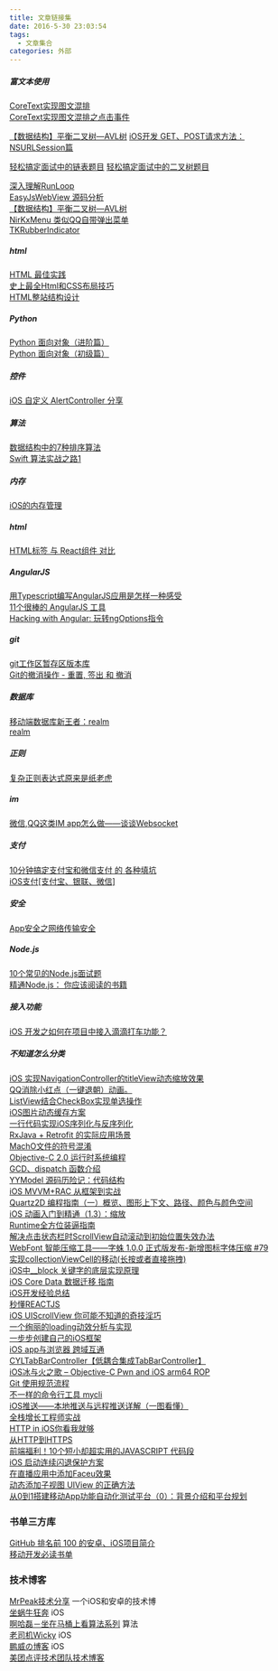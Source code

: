 ```yaml
---
title: 文章链接集
date: 2016-5-30 23:03:54
tags:
  - 文章集合
categories: 外部
---
```

##### 富文本使用
[CoreText实现图文混排](http://www.jianshu.com/p/6db3289fb05d)  
[CoreText实现图文混排之点击事件](http://www.jianshu.com/p/51c47329203e)  

[]()
[]()
[]()
[]()
[]()
[]()
[【数据结构】平衡二叉树—AVL树](http://www.kuqin.com/shuoit/20160519/352104.html)
[iOS开发 GET、POST请求方法：NSURLSession篇](http://ios.jobbole.com/85378/)

[轻松搞定面试中的链表题目](http://blog.csdn.net/luckyxiaoqiang/article/details/7393134)
[ 轻松搞定面试中的二叉树题目](http://blog.csdn.net/luckyxiaoqiang/article/details/7518888)


[深入理解RunLoop](http://blog.ibireme.com/2015/05/18/runloop/)  
[EasyJsWebView 源码分析](http://ios.jobbole.com/85273/)  
[【数据结构】平衡二叉树—AVL树](http://www.kuqin.com/shuoit/20160519/352104.html)  
[NirKxMenu  类似QQ自带弹出菜单](https://github.com/zpz1237/NirKxMenu)  
[TKRubberIndicator](https://github.com/TBXark/TKRubberIndicator)  

##### html
[HTML 最佳实践](http://www.imooc.com/article/3666)  
[史上最全Html和CSS布局技巧](http://www.imooc.com/article/2235)  
[HTML整站结构设计](http://www.imooc.com/article/2349)  

##### Python
[Python 面向对象（进阶篇）](http://www.imooc.com/article/3066)  
[Python 面向对象（初级篇）](http://www.imooc.com/article/2925)

##### 控件
[iOS 自定义 AlertController 分享](http://ios.jobbole.com/85350/) 

##### 算法
[数据结构中的7种排序算法](http://www.kuqin.com/shuoit/20160331/351428.html)  
[Swift 算法实战之路1](http://ios.jobbole.com/85236/)  

##### 内存
[iOS的内存管理](http://www.kuqin.com/shuoit/20160510/351959.html) 

 
##### html
[HTML标签 与 React组件 对比](http://www.kuqin.com/shuoit/20160510/351970.html) 

##### AngularJS
[用Typescript编写AngularJS应用是怎样一种感受](https://segmentfault.com/a/1190000005110986)   
[11个很棒的 AngularJS 工具](http://www.imooc.com/article/1505)   
[Hacking with Angular: 玩转ngOptions指令](https://segmentfault.com/a/1190000005342175)  

##### git
[git工作区暂存区版本库](http://www.worldhello.net/2010/11/30/2166.html)  
[Git的撤消操作 - 重置, 签出 和 撤消](http://gitbook.liuhui998.com/4_9.html)

##### 数据库
[移动端数据库新王者：realm](http://www.jianshu.com/p/2b4388cf2a2d)   
[realm](https://realm.io/cn/news/realm-1.0/)

##### 正则
[复杂正则表达式原来是纸老虎](https://github.com/lzwjava/OpenSourceNotes/blob/master/Regex/regex.md)  

##### im
[微信,QQ这类IM app怎么做——谈谈Websocket](http://ios.jobbole.com/85230/)  
##### 支付
[10分钟搞定支付宝和微信支付 的 各种填坑](http://ios.jobbole.com/85228/)    
[iOS支付[支付宝、银联、微信]](http://www.jianshu.com/p/97d38b00e53d)

##### 安全
[App安全之网络传输安全](http://mrpeak.cn/blog/encrypt/)

##### Node.js
[10个常见的Node.js面试题](http://www.imooc.com/article/2949)  
[精通Node.js： 你应该阅读的书籍](http://www.kuqin.com/shuoit/20160505/351891.html)  

##### 接入功能
[iOS 开发之如何在项目中接入滴滴打车功能？](http://blog.treney.com/index.php/archives/DidiSDK.html?hmsr=toutiao.io&utm_medium=toutiao.io&utm_source=toutiao.io) 

##### 不知道怎么分类
[iOS 实现NavigationController的titleView动态缩放效果](http://www.jianshu.com/p/bcf3d692f99d?hmsr=toutiao.io&utm_medium=toutiao.io&utm_source=toutiao.io)    
[QQ消除小红点（一键退朝）动画。](http://www.jianshu.com/p/41f654654226)      
[ListView结合CheckBox实现单选操作](http://www.jianshu.com/p/44c1405d09e3)    
[iOS图片动态缓存方案](http://ios.jobbole.com/85215/)    
[一行代码实现iOS序列化与反序列化](http://ios.jobbole.com/85220/)    
[RxJava + Retrofit 的实际应用场景](http://www.jianshu.com/p/27cd7ecf3250)    
[MachO文件的符号混淆](http://iosre.com/t/macho/3786/1)    
[Objective-C 2.0 运行时系统编程](http://ios.jobbole.com/85249/)    
[GCD、dispatch 函数介绍](http://ios.jobbole.com/85009/)    
[YYModel 源码历险记：代码结构](http://ios.jobbole.com/85278/)    
[iOS MVVM+RAC 从框架到实战](http://www.jianshu.com/p/3beb21d5def2)  
[Quartz2D 编程指南（一）概览、图形上下文、路径、颜色与颜色空间](http://www.jianshu.com/p/eb6bd4b0f9a5)   
[iOS 动画入门到精通（1.3）：缩放](http://ios.jobbole.com/85109/)   
[Runtime全方位装逼指南](http://ios.jobbole.com/85092/)   
[解决点击状态栏时ScrollView自动滚动到初始位置失效办法](http://ios.jobbole.com/85100/)   
[WebFont 智能压缩工具——字蛛 1.0.0 正式版发布-新增图标字体压缩 #79](https://github.com/aui/font-spider/issues/79)   
[实现collectionViewCell的移动(长按或者直接拖拽)](http://ios.jobbole.com/84997/)   
[iOS中__block 关键字的底层实现原理](http://ios.jobbole.com/85172/)   
[iOS Core Data 数据迁移 指南](http://ios.jobbole.com/85303/)   
[iOS开发经验总结](http://ios.jobbole.com/84890/)   
[秒懂REACTJS](http://insights.thoughtworkers.org/reactjs/)   
[iOS UIScrollView 你可能不知道的奇技淫巧](http://www.jianshu.com/p/5804fa72aaed)   
[一个绚丽的loading动效分析与实现](http://www.imooc.com/article/4447)  
[一步步创建自己的iOS框架](https://segmentfault.com/a/1190000004328931)  
[iOS app与浏览器 跨域互通](http://awhisper.github.io/2016/05/11/iOSBrowserDomainBridge/)  
[CYLTabBarController【低耦合集成TabBarController】](https://github.com/ChenYilong/CYLTabBarController)  
[iOS冰与火之歌 – Objective-C Pwn and iOS arm64 ROP](http://drops.wooyun.org/papers/12355)  
[Git 使用规范流程](http://www.imooc.com/article/1345)  
[不一样的命令行工具 mycli](http://www.imooc.com/article/1361)  
[iOS推送——本地推送与远程推送详解（一图看懂）](http://ios.jobbole.com/85200/)  
[全栈增长工程师实战](https://github.com/phodal/growth-in-action)  
[HTTP in iOS你看我就够](http://ios.jobbole.com/85193/)  
[从HTTP到HTTPS](https://www.gaoyuexiang.cn/archives/361)  
[前端福利！10个短小却超实用的JAVASCRIPT 代码段](http://www.uisdc.com/10-useful-short-javascript-code)  
[iOS 启动连续闪退保护方案](http://wereadteam.github.io/2016/05/23/GYBootingProtection/)  
[在直播应用中添加Faceu效果](http://www.jianshu.com/p/ba1f79f8f6fa)  
[动态添加子视图 UIView 的正确方法](http://ios.jobbole.com/84823/)  
[从0到1搭建移动App功能自动化测试平台（0）：背景介绍和平台规划](http://blog.jobbole.com/101221/)  
 


### 书单三方库
[GitHub 排名前 100 的安卓、iOS项目简介](http://www.devstore.cn/essay/essayInfo/6485.html)   
[移动开发必读书单](http://ios.jobbole.com/84894/) 


### 技术博客
[MrPeak技术分享](http://mrpeak.cn/)  一个iOS和安卓的技术博  
[坐蜗牛狂奔](http://toutiao.io/u/125107)  iOS  
[啊哈磊－坐在马桶上看算法系列](http://www.jobbole.com/members/ahalei/)  算法  
[老司机Wicky](http://www.jianshu.com/users/a56ec10f6603/latest_articles) iOS   
[鹏威の博客](http://blog.treney.com/)   iOS  
[美团点评技术团队技术博客](http://toutiao.io/subjects/117027)



